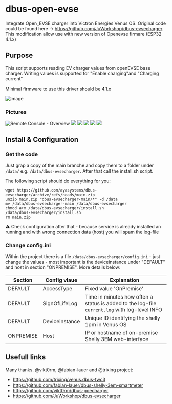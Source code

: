 # dbus-open-evse
Integrate Open_EVSE charger into Victron Energies Venus OS. Original code could be found here -> https://github.com/JuWorkshop/dbus-evsecharger
This modification allow use with new version of Openevse firmare (ESP32 4.1.x)

## Purpose
This script supports reading EV charger values from openEVSE base charger. Writing values is supported for "Enable charging"and  "Charging current" 

Minimal firmware to use this driver should be 4.1.x 

![image](https://user-images.githubusercontent.com/7864168/192815573-25d378bc-108c-481e-b4b8-eeb2356c2248.png)

### Pictures
![Remote Console - Overview](img/1-DeviceList.png) 
![](img/2-EVSE.png)
![](img/3-Device.png)
![](img/4-VRM_Portal.png)
![](img/5-VRM_Devices.png)
![](img/6-VRM_Graph.png)

## Install & Configuration
### Get the code
Just grap a copy of the main branche and copy them to a folder under `/data/` e.g. `/data/dbus-evsecharger`.
After that call the install.sh script.

The following script should do everything for you:
```
wget https://github.com/ayasystems/dbus-evsecharger/archive/refs/heads/main.zip
unzip main.zip "dbus-evsecharger-main/*" -d /data
mv /data/dbus-evsecharger-main /data/dbus-evsecharger
chmod a+x /data/dbus-evsecharger/install.sh
/data/dbus-evsecharger/install.sh
rm main.zip
```
⚠️ Check configuration after that - because service is already installed an running and with wrong connection data (host) you will spam the log-file

### Change config.ini
Within the project there is a file `/data/dbus-evsecharger/config.ini` - just change the values - most important is the deviceinstance under "DEFAULT" and host in section "ONPREMISE". More details below:

| Section  | Config vlaue | Explanation |
| ------------- | ------------- | ------------- |
| DEFAULT  | AccessType | Fixed value 'OnPremise' |
| DEFAULT  | SignOfLifeLog  | Time in minutes how often a status is added to the log-file `current.log` with log-level INFO |
| DEFAULT  | Deviceinstance | Unique ID identifying the shelly 1pm in Venus OS |
| ONPREMISE  | Host | IP or hostname of on-premise Shelly 3EM web-interface |


## Usefull links
Many thanks. @vikt0rm, @fabian-lauer and @trixing project:
- https://github.com/trixing/venus.dbus-twc3
- https://github.com/fabian-lauer/dbus-shelly-3em-smartmeter
- https://github.com/vikt0rm/dbus-goecharger
- https://github.com/JuWorkshop/dbus-evsecharger
